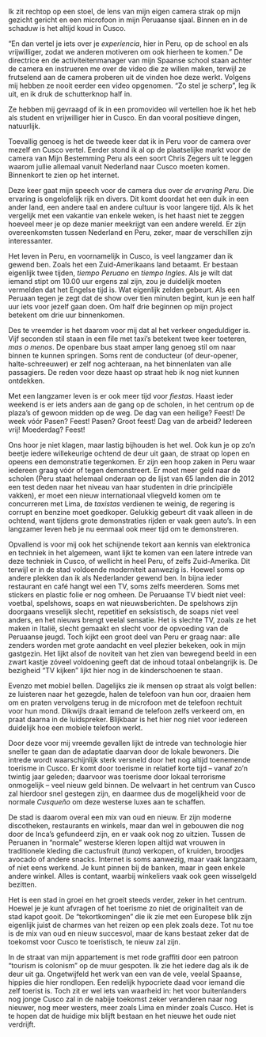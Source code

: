 <p class="intro">Ik zit rechtop op een stoel, de lens van mijn eigen camera strak op mijn gezicht gericht en een microfoon in mijn Peruaanse sjaal. Binnen en in de schaduw is het altijd koud in Cusco.</p>

“En dan vertel je iets over je *experiencia*, hier in Peru, op de school en als vrijwilliger, zodat we anderen motiveren om ook hierheen te komen.” De directrice en de activiteitenmanager van mijn Spaanse school staan achter de camera en instrueren me over de video die ze willen maken, terwijl ze frutselend aan de camera proberen uit de vinden hoe deze werkt. Volgens mij hebben ze nooit eerder een video opgenomen. “Zo stel je scherp”, leg ik uit, en ik druk de schutterknop half in.

Ze hebben mij gevraagd of ik in een promovideo wil vertellen hoe ik het heb als student en vrijwilliger hier in Cusco. En dan vooral positieve dingen, natuurlijk.

Toevallig genoeg is het de tweede keer dat ik in Peru voor de camera over mezelf en Cusco vertel. Eerder stond ik al op de plaatselijke markt voor de camera van Mijn Bestemming Peru als een soort Chris Zegers uit te leggen waarom jullie allemaal vanuit Nederland naar Cusco moeten komen. Binnenkort te zien op het internet.

Deze keer gaat mijn speech voor de camera dus over *de ervaring Peru*. Die ervaring is ongelofelijk rijk en divers. Dit komt doordat het een duik in een ander land, een andere taal en andere cultuur is voor langere tijd. Als ik het vergelijk met een vakantie van enkele weken, is het haast niet te zeggen hoeveel meer je op deze manier meekrijgt van een andere wereld. Er zijn overeenkomsten tussen Nederland en Peru, zeker, maar de verschillen zijn interessanter.

Het leven in Peru, en voornamelijk in Cusco, is veel langzamer dan ik gewend ben. Zoals het een Zuid-Amerikaans land betaamt. Er bestaan eigenlijk twee tijden, *tiempo Peruano* en *tiempo Ingles*. Als je wilt dat iemand stipt om 10.00 uur ergens zal zijn, zou je duidelijk moeten vermelden dat het Engelse tijd is. Wat eigenlijk zelden gebeurt. Als een Peruaan tegen je zegt dat de show over tien minuten begint, kun je een half uur iets voor jezelf gaan doen. Om half drie beginnen op mijn project betekent om drie uur binnenkomen.

Des te vreemder is het daarom voor mij dat al het verkeer ongeduldiger is. Vijf seconden stil staan in een file met taxi’s betekent twee keer toeteren, *mas o menos*. De openbare bus staat amper lang genoeg stil om naar binnen te kunnen springen. Soms rent de conducteur (of deur-opener, halte-schreeuwer) er zelf nog achteraan, na het binnenlaten van alle passagiers. De reden voor deze haast op straat heb ik nog niet kunnen ontdekken.

Met een langzamer leven is er ook meer tijd voor *fiestas*. Haast ieder weekend is er iets anders aan de gang op de scholen, in het centrum op de plaza’s of gewoon midden op de weg. De dag van een heilige? Feest! De week vóór Pasen? Feest! Pasen? Groot feest! Dag van de arbeid? Iedereen vrij! Moederdag? Feest!

Ons hoor je niet klagen, maar lastig bijhouden is het wel. Ook kun je op zo’n beetje iedere willekeurige ochtend de deur uit gaan, de straat op lopen en opeens een demonstratie tegenkomen. Er zijn een hoop zaken in Peru waar iedereen graag vóór of tegen demonstreert. Er moet meer geld naar de scholen (Peru staat helemaal onderaan op de lijst van 65 landen die in 2012 een test deden naar het niveau van haar studenten in drie principiële vakken), er moet een nieuw internationaal vliegveld komen om te concurreren met Lima, de *taxistas* verdienen te weinig, de regering is corrupt en benzine moet goedkoper. Gelukkig gebeurt dit vaak alleen in de ochtend, want tijdens grote demonstraties rijden er vaak geen auto’s. In een langzamer leven heb je nu eenmaal ook meer tijd om te demonstreren.

Opvallend is voor mij ook het schijnende tekort aan kennis van elektronica en techniek in het algemeen, want lijkt te komen van een latere intrede van deze techniek in Cusco, of wellicht in heel Peru, of zelfs Zuid-Amerika. Dit terwijl er in de stad voldoende moderniteit aanwezig is. Hoewel soms op andere plekken dan ik als Nederlander gewend ben. In bijna ieder restaurant en café hangt wel een TV, soms zelfs meerderen. Soms met stickers en plastic folie er nog omheen. De Peruaanse TV biedt niet veel: voetbal, spelshows, soaps en wat nieuwsberichten. De spelshows zijn doorgaans vreselijk slecht, repetitief en seksistisch, de soaps niet veel anders, en het nieuws brengt veelal sensatie. Het is slechte TV, zoals ze het maken in Italië, slecht gemaakt en slecht voor de opvoeding van de Peruaanse jeugd. Toch kijkt een groot deel van Peru er graag naar: alle zenders worden met grote aandacht en veel plezier bekeken, ook in mijn gastgezin. Het lijkt alsof de noviteit van het zien van bewegend beeld in een zwart kastje zóveel voldoening geeft dat de inhoud totaal onbelangrijk is. De bezigheid “TV kijken” lijkt hier nog in de kinderschoenen te staan.

Evenzo met mobiel bellen. Dagelijks zie ik mensen op straat als volgt bellen: ze luisteren naar het gezegde, halen de telefoon van hun oor, draaien hem om en praten vervolgens terug in de microfoon met de telefoon rechtuit voor hun mond. Dikwijls draait iemand de telefoon zelfs verkeerd om, en praat daarna in de luidspreker. Blijkbaar is het hier nog niet voor iedereen duidelijk hoe een mobiele telefoon werkt.

Door deze voor mij vreemde gevallen lijkt de intrede van technologie hier sneller te gaan dan de adaptatie daarvan door de lokale bewoners. Die intrede wordt waarschijnlijk sterk versneld door het nog altijd toenemende toerisme in Cusco. Er komt door toerisme in relatief korte tijd – vanaf zo’n twintig jaar geleden; daarvoor was toerisme door lokaal terrorisme onmogelijk – veel nieuw geld binnen. De welvaart in het centrum van Cusco zal hierdoor snel gestegen zijn, en daarmee dus de mogelijkheid voor de normale *Cusqueño* om deze westerse luxes aan te schaffen.

De stad is daarom overal een mix van oud en nieuw. Er zijn moderne discotheken, restaurants en winkels, maar dan wel in gebouwen die nog door de Inca’s gefundeerd zijn, en er vaak ook nog zo uitzien. Tussen de Peruanen in “normale” westerse kleren lopen altijd wat vrouwen in traditionele kleding die cactusfruit (*tuna*) verkopen, of kruiden, broodjes avocado of andere snacks. Internet is soms aanwezig, maar vaak langzaam, of niet eens werkend. Je kunt pinnen bij de banken, maar in geen enkele andere winkel. Alles is contant, waarbij winkeliers vaak ook geen wisselgeld bezitten.

Het is een stad in groei en het groeit steeds verder, zeker in het centrum. Hoewel je je kunt afvragen of het toerisme zo niet de originaliteit van de stad kapot gooit. De “tekortkomingen” die ik zie met een Europese blik zijn eigenlijk juist de charmes van het reizen op een plek zoals deze. Tot nu toe is de mix van oud en nieuw succesvol, maar de kans bestaat zeker dat de toekomst voor Cusco te toeristisch, te nieuw zal zijn.

In de straat van mijn appartement is met rode graffiti door een patroon “tourism is colonism” op de muur gespoten. Ik zie het iedere dag als ik de deur uit ga. Ongetwijfeld het werk van een van de vele, veelal Spaanse, hippies die hier rondlopen. Een redelijk hypocriete daad voor iemand die zelf toerist is. Toch zit er wel iets van waarheid in: het voor buitenlanders nog jonge Cusco zal in de nabije toekomst zeker veranderen naar nog nieuwer, nog meer westers, meer zoals Lima en minder zoals Cusco. Het is te hopen dat de huidige mix blijft bestaan en het nieuwe het oude niet verdrijft.